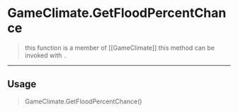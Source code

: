 # GameClimate.GetFloodPercentChance
> this function is a member of [[GameClimate]]
> this method can be invoked with `.`
-----
## Usage
> GameClimate.GetFloodPercentChance()
